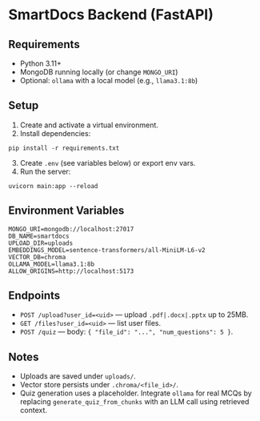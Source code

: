 # SmartDocs Backend (FastAPI)

## Requirements
- Python 3.11+
- MongoDB running locally (or change `MONGO_URI`)
- Optional: `ollama` with a local model (e.g., `llama3.1:8b`)

## Setup
1. Create and activate a virtual environment.
2. Install dependencies:
```
pip install -r requirements.txt
```
3. Create `.env` (see variables below) or export env vars.
4. Run the server:
```
uvicorn main:app --reload
```

## Environment Variables
```
MONGO_URI=mongodb://localhost:27017
DB_NAME=smartdocs
UPLOAD_DIR=uploads
EMBEDDINGS_MODEL=sentence-transformers/all-MiniLM-L6-v2
VECTOR_DB=chroma
OLLAMA_MODEL=llama3.1:8b
ALLOW_ORIGINS=http://localhost:5173
```

## Endpoints
- `POST /upload?user_id=<uid>` — upload `.pdf|.docx|.pptx` up to 25MB.
- `GET /files?user_id=<uid>` — list user files.
- `POST /quiz` — body: `{ "file_id": "...", "num_questions": 5 }`.

## Notes
- Uploads are saved under `uploads/`.
- Vector store persists under `.chroma/<file_id>/`.
- Quiz generation uses a placeholder. Integrate `ollama` for real MCQs by replacing `generate_quiz_from_chunks` with an LLM call using retrieved context.




